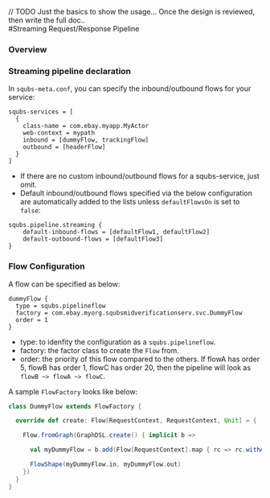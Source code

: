 // TODO Just the basics to show the usage...  Once the design is reviewed, then write the full doc..  
#Streaming Request/Response Pipeline

### Overview


### Streaming pipeline declaration

In `squbs-meta.conf`, you can specify the inbound/outbound flows for your service:

```
squbs-services = [
  {
    class-name = com.ebay.myapp.MyActor
    web-context = mypath
    inbound = [dummyFlow, trackingFlow]
    outbound = [headerFlow]
  }
]
```
* If there are no custom inbound/outbound flows for a squbs-service, just omit.
* Default inbound/outbound flows specified via the below configuration are automatically added to the lists unless `defaultFlowsOn` is set to `false`:

```
squbs.pipeline.streaming {
	default-inbound-flows = [defaultFlow1, defaultFlow2]
	default-outbound-flows = [defaultFlow3]
}
```


### Flow Configuration

A flow can be specified as below:

```
dummyFlow {
  type = squbs.pipelineflow
  factory = com.ebay.myorg.squbsmidverificationserv.svc.DummyFlow
  order = 1
}
```

* type: to idenfity the configuration as a `squbs.pipelineflow`.
* factory: the factor class to create the `Flow` from.
* order: the priority of this flow compared to the others.  If flowA has order 5, flowB has order 1, flowC has order 20, then the pipeline will look as `flowB ~> flowA ~> flowC`.

A sample `FlowFactory` looks like below:

```scala
class DummyFlow extends FlowFactory {

  override def create: Flow[RequestContext, RequestContext, Unit] = {

    Flow.fromGraph(GraphDSL.create() { implicit b =>

      val myDummyFlow = b.add(Flow[RequestContext].map { rc => rc.withAttributes(("myname", "Anil")) })

      FlowShape(myDummyFlow.in, myDummyFlow.out)
    })
  }
}
```